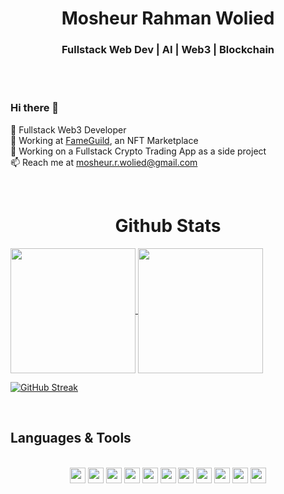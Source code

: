 <h1 align="center">Mosheur Rahman Wolied</h1>
<h3 align="center">Fullstack Web Dev | AI | Web3 | Blockchain</h3>
<br />
<br />

### Hi there 👋 <br />
🌱 Fullstack Web3 Developer <br />
💼 Working at <a href="https://www.fameguild.com">FameGuild</a>, an NFT Marketplace <br />
🔭 Working on a Fullstack Crypto Trading App as a side project<br />
📫 Reach me at mosheur.r.wolied@gmail.com <br />

<br />

<!-- Github Stats -->

<h1 align="center">Github Stats</h1>

<a href="https://github.com/anuraghazra/github-readme-stats">
	<img height="200" align="center" src="https://github-readme-stats.vercel.app/api?username=rahmanwolied" />
</a>
<a href="https://github.com/anuraghazra/convoychat">
	<img height="200" align="center" src="https://github-readme-stats.vercel.app/api/top-langs?username=rahmanwolied&layout=compact&langs_count=8" />
</a>

[![GitHub Streak](https://github-readme-streak-stats.herokuapp.com?user=rahmanwolied&theme=dark)](https://git.io/streak-stats)

<br />

<h2>Languages & Tools</h2>

<br />
<div align="center">
	<img src="https://img.shields.io/badge/-Python-121212?style=for-the-badge&logo=python&logoColor=FFFFFF" height="25" />
	<img src="https://img.shields.io/badge/-C%20&%20C++-121212?style=for-the-badge&logo=c%2B%2B&logoColor=ffffff" height="25" />
	<img src="https://img.shields.io/badge/HTML5-121212?style=for-the-badge&logo=html5&logoColor=white" height="25" />
	<img src="https://img.shields.io/badge/CSS3-121212?style=for-the-badge&logo=css3&logoColor=white" height="25" />
	<img src="https://img.shields.io/badge/Javascript-121212.svg?&style=for-the-badge&logo=javascript&logoColor=white" height="25" />
	<img src="https://img.shields.io/badge/React-121212?style=for-the-badge&logo=react&logoColor=61DAFB" height="25" />
	<img src="https://img.shields.io/badge/React_Router-121212?style=for-the-badge&logo=react-router&logoColor=white" height="25" />
	<img src="https://img.shields.io/badge/Tailwind_CSS-121212?style=for-the-badge&logo=tailwind-css&logoColor=white" height="25" />
	<img src="https://img.shields.io/badge/Node.js-121212?style=for-the-badge&logo=node.js&logoColor=white" height="25" />
	<img src="https://img.shields.io/badge/-MongoDB-121212?style=for-the-badge&logo=mongodb&logoColor=FFFFFF" height="25" />
	<img src="https://img.shields.io/badge/-MySQL-121212?style=for-the-badge&logo=mysql&logoColor=FFFFFF" height="25" />
</div>
<br />

<br />
<br />

<br />
<br />
